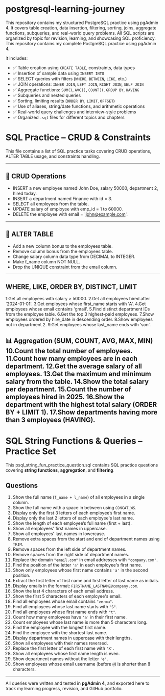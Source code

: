 # postgresql-learning-journey
This repository contains my structured PostgreSQL practice using pgAdmin 4. It covers table creation, data insertion, filtering, sorting, joins, aggregate functions, subqueries, and real-world query problems. All SQL scripts are organized by topic for revision, learning, and showcasing SQL proficiency.
This repository contains my complete PostgreSQL practice using pgAdmin 4.

It includes:

- ✅ Table creation using `CREATE TABLE`, constraints, data types
- ✅ Insertion of sample data using `INSERT INTO`
- ✅ SELECT queries with filters (`WHERE`, `BETWEEN`, `LIKE`, etc.)
- ✅ JOIN operations: `INNER JOIN`, `LEFT JOIN`, `RIGHT JOIN`, `SELF JOIN`
- ✅ Aggregate functions: `SUM()`, `AVG()`, `COUNT()`, `GROUP BY`, `HAVING`
- ✅ Subqueries and nested queries
- ✅ Sorting, limiting results (`ORDER BY`, `LIMIT`, `OFFSET`)
- ✅ Use of aliases, string/date functions, and arithmetic operations
- ✅ Real-world query challenges and interview-style problems
- ✅ Organized `.sql` files for different topics and chapters
# SQL Practice – CRUD & Constraints

This file contains a list of SQL practice tasks covering CRUD operations, ALTER TABLE usage, and constraints handling.

---

## 🔁 CRUD Operations

- INSERT a new employee named John Doe, salary 50000, department 2, hired today.
- INSERT a department named Finance with id = 3.
- SELECT all employees from the table.
- UPDATE salary of employee with emp_id = 1 to 60000.
- DELETE the employee with email = 'john@example.com'.

---

## 🔧 ALTER TABLE

- Add a new column bonus to the employees table.
- Remove column bonus from the employees table.
- Change salary column data type from DECIMAL to INTEGER.
- Make f_name column NOT NULL.
- Drop the UNIQUE constraint from the email column.
---
## WHERE, LIKE, ORDER BY, DISTINCT, LIMIT
1.Get all employees with salary > 50000.
2.Get all employees hired after '2024-01-01'.
3.Get employees whose first_name starts with 'A'.
4.Get employees whose email contains 'gmail'.
5.Find distinct department IDs from the employee table.
6.Get the top 3 highest-paid employees.
7.Show employees ordered by hire_date in descending order.
8.Show employees not in department 2.
9.Get employees whose last_name ends with 'son'.

📊 Aggregation (SUM, COUNT, AVG, MAX, MIN)
10.Count the total number of employees.
11.Count how many employees are in each department.
12.Get the average salary of all employees.
13.Get the maximum and minimum salary from the table.
14.Show the total salary per department.
15.Count the number of employees hired in 2025.
16.Show the department with the highest total salary (ORDER BY + LIMIT 1).
17.Show departments having more than 3 employees (HAVING).
---
# SQL String Functions & Queries – Practice Set

This psql_string_fun_practice_question.sql contains SQL practice questions covering **string functions**, **aggregation**, and **filtering**.

## Questions

1. Show the full name (`f_name + l_name`) of all employees in a single column.  
2. Show the full name with a space in between using `CONCAT_WS`.  
3. Display only the first 3 letters of each employee’s first name.  
4. Display only the last 2 letters of each employee's last name.  
5. Show the length of each employee’s full name (first + last).  
6. Show all employees' first names in uppercase.  
7. Show all employees' last names in lowercase.  
8. Remove extra spaces from the start and end of department names using `TRIM`.  
9. Remove spaces from the left side of department names.  
10. Remove spaces from the right side of department names.  
11. Replace the domain `"email.com"` in email addresses with `"company.com"`.  
12. Find the position of the letter `'a'` in each employee's first name.  
13. Show only employees whose first name contains `'a'` in the second position.  
14. Extract the first letter of first name and first letter of last name as initials.  
15. Display emails in the format: `FIRSTNAME_LASTNAME@company.com`.  
16. Show the last 4 characters of each email address.  
17. Show the first 5 characters of each employee's email.  
18. Find all employees whose email contains `"verma"`.  
19. Find all employees whose last name starts with `"S"`.  
20. Find all employees whose first name ends with `"t"`.  
21. Count how many employees have `'a'` in their first name.  
22. Count employees whose last name is more than 5 characters long.  
23. Find the employee with the longest first name.  
24. Find the employee with the shortest last name.  
25. Display department names in uppercase with their lengths.  
26. Show all employees with their names reversed.  
27. Replace the first letter of each first name with `'X'`.  
28. Show all employees whose first name length is even.  
29. Show department names without the letter `'e'`.  
30. Show employees whose email username (before `@`) is shorter than 8 characters.  
---

All queries were written and tested in **pgAdmin 4**, and exported here to track my learning progress, revision, and GitHub portfolio.

